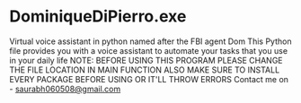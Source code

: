 # DominiqueDiPierro.exe
Virtual voice assistant in python named after the FBI agent Dom
This Python file provides you with a voice assistant to automate your tasks that you use in your daily life
NOTE: BEFORE USING THIS PROGRAM PLEASE CHANGE THE FILE LOCATION IN MAIN FUNCTION
ALSO MAKE SURE TO INSTALL EVERY PACKAGE BEFORE USING OR IT'LL THROW ERRORS
Contact me on - saurabh060508@gmail.com
